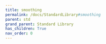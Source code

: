 ```yaml
---
title: smoothing
permalink: /docs/StandardLibrary#smoothing
parent: std
grand_parent: Standard Library
has_children: True
nav_order: 0
---
```

